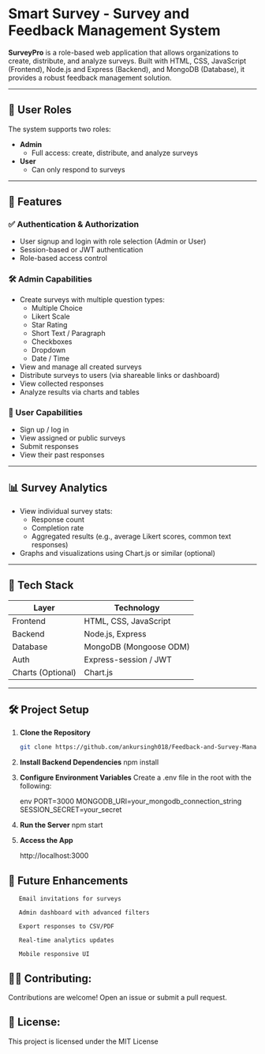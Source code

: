 

# Smart Survey - Survey and Feedback Management System

**SurveyPro** is a role-based web application that allows organizations to create, distribute, and analyze surveys. Built with HTML, CSS, JavaScript (Frontend), Node.js and Express (Backend), and MongoDB (Database), it provides a robust feedback management solution.

---

## 🔐 User Roles

The system supports two roles:

- **Admin**
  - Full access: create, distribute, and analyze surveys
- **User**
  - Can only respond to surveys

---

## 🚀 Features

### ✅ Authentication & Authorization
- User signup and login with role selection (Admin or User)
- Session-based or JWT authentication
- Role-based access control

### 🛠 Admin Capabilities
- Create surveys with multiple question types:
  - Multiple Choice
  - Likert Scale
  - Star Rating
  - Short Text / Paragraph
  - Checkboxes
  - Dropdown
  - Date / Time
- View and manage all created surveys
- Distribute surveys to users (via shareable links or dashboard)
- View collected responses
- Analyze results via charts and tables

### 📝 User Capabilities
- Sign up / log in
- View assigned or public surveys
- Submit responses
- View their past responses

---

## 📊 Survey Analytics
- View individual survey stats:
  - Response count
  - Completion rate
  - Aggregated results (e.g., average Likert scores, common text responses)
- Graphs and visualizations using Chart.js or similar (optional)

---

## 🧱 Tech Stack

| Layer       | Technology             |
|-------------|------------------------|
| Frontend    | HTML, CSS, JavaScript  |
| Backend     | Node.js, Express       |
| Database    | MongoDB (Mongoose ODM) |
| Auth        | Express-session / JWT  |
| Charts (Optional) | Chart.js           |

---

## 🛠️ Project Setup

1. **Clone the Repository**
   ```bash
   git clone https://github.com/ankursingh018/Feedback-and-Survey-Management-System.git


2. **Install Backend Dependencies**
    npm install

   
3. **Configure Environment Variables**
    Create a .env file in the root with the following:

    env
    PORT=3000
    MONGODB_URI=your_mongodb_connection_string
    SESSION_SECRET=your_secret

   
4. **Run the Server**
     npm start

   
5. **Access the App**

   http://localhost:3000

## 📌 Future Enhancements
       Email invitations for surveys

       Admin dashboard with advanced filters

       Export responses to CSV/PDF

       Real-time analytics updates

       Mobile responsive UI

## 🧑‍💻 Contributing:
Contributions are welcome!
Open an issue or submit a pull request.

## 📄 License:
This project is licensed under the MIT License
